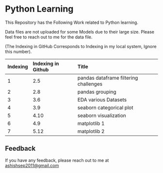 
# Python Learning

This Repository has the Following Work related to Python learning.

Data files are not uploaded for some Models due to their large size. Please feel free to reach out to me for the data file.

(The Indexing in GitHub Corresponds to Indexing in my local system, Ignore this number).











| Indexing| Indexing in Github     | Title                |
| :-------- | :------- | :------------------------- |
| 1 | 2.5 |pandas dataframe filtering challenges
| 2 | 2.8 | pandas grouping
 | 3 | 3.6 |EDA various Datasets |
| 4 | 3.9 | seaborn categorical plot |
| 5 | 4.10 | seaborn visualization |
| 6 | 4.9 | matplotlib 1 |
| 7 | 5.12 | matplotlib 2 |









## Feedback

If you have any feedback, please reach out to me at ashishsep2011@gmail.com


